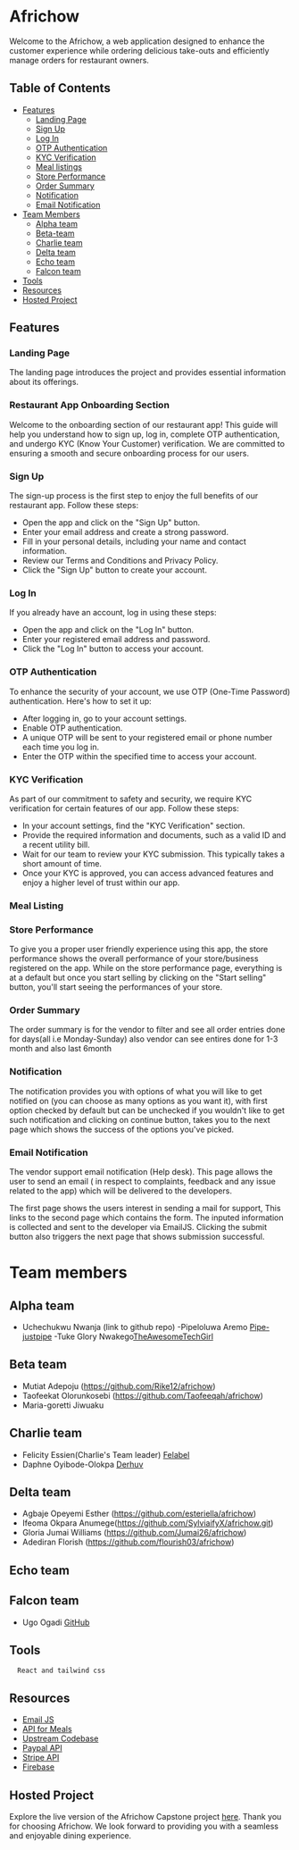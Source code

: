 # Africhow
Welcome to the Africhow, a web application designed to enhance the customer experience while ordering delicious take-outs and efficiently manage orders for restaurant owners.

## Table of Contents
- [Features](#features)
  - [Landing Page](#landing-page)
  - [Sign Up](#sign-up)
  - [Log In](#log-in)
  - [OTP Authentication](#otp-authentication)
  - [KYC Verification](#kyc-verification)
  - [Meal listings](#meal-listings)
  - [Store Performance](#store-performance)
  - [Order Summary](#order-summary)
  - [Notification](#notification)
  - [Email Notification](#email-notification)
- [Team Members](#team-members)
  - [Alpha team](#alpha-team)
  - [Beta-team](#beta-team)
  - [Charlie team](#charlie-team)
  - [Delta team](#delta-team)
  - [Echo team](#echo-team)
  - [Falcon team](#falcon-team)
- [Tools](#tools)
- [Resources](#resources)
- [Hosted Project](#hosted-project)


## Features

### Landing Page
The landing page introduces the project and provides essential information about its offerings.

### Restaurant App Onboarding Section

Welcome to the onboarding section of our restaurant app! This guide will help you understand how to sign up, log in, complete OTP authentication, and undergo KYC (Know Your Customer) verification. We are committed to ensuring a smooth and secure onboarding process for our users.

### Sign Up
The sign-up process is the first step to enjoy the full benefits of our restaurant app. Follow these steps:

- Open the app and click on the "Sign Up" button.
- Enter your email address and create a strong password.
- Fill in your personal details, including your name and contact information.
- Review our Terms and Conditions and Privacy Policy.
- Click the "Sign Up" button to create your account.

### Log In
If you already have an account, log in using these steps:

- Open the app and click on the "Log In" button.
- Enter your registered email address and password.
- Click the "Log In" button to access your account.

### OTP Authentication
To enhance the security of your account, we use OTP (One-Time Password) authentication. Here's how to set it up:

- After logging in, go to your account settings.
- Enable OTP authentication.
- A unique OTP will be sent to your registered email or phone number each time you log in.
- Enter the OTP within the specified time to access your account.

### KYC Verification
As part of our commitment to safety and security, we require KYC verification for certain features of our app. Follow these steps:

- In your account settings, find the "KYC Verification" section.
- Provide the required information and documents, such as a valid ID and a recent utility bill.
- Wait for our team to review your KYC submission. This typically takes a short amount of time.
- Once your KYC is approved, you can access advanced features and enjoy a higher level of trust within our app.

### Meal Listing

### Store Performance
To give you a proper user friendly experience using this app, the store performance shows the overall performance of your store/business registered on the app. While on the store performance page, everything is at a default but once you start selling by clicking on the "Start selling" button, you'll start seeing the performances of your store.

### Order Summary
The order summary is for the vendor to filter and see all order entries done for days(all i.e Monday-Sunday) also vendor can see entires done for 1-3 month and also last 6month

### Notification
The notification provides you with options of what you will like to get notified on (you can choose as many options as you want it), with first option checked by default but can be unchecked if you wouldn't like to get such notification and clicking on continue button, takes you to the next page which shows the success of the options you've picked.

### Email Notification
The vendor support email notification (Help desk). This page allows the user to send an email ( in respect to complaints, feedback and any issue related to the app) which will be delivered to the developers. 

The first page shows the users interest in sending a mail for support, This links to the second page which contains the form. The inputed information is collected and sent to the developer via EmailJS. Clicking the submit button also triggers the next page that shows submission successful.

# Team members
## Alpha team
- Uchechukwu Nwanja (link to github repo)
-Pipeloluwa Aremo [Pipe-justpipe](https://github.com/pipe-justpipe)
-Tuke Glory Nwakego[TheAwesomeTechGirl](https://github.com/TheAwesomeTechGirl)

## Beta team
- Mutiat Adepoju (https://github.com/Rike12/africhow)
- Taofeekat Olorunkosebi (https://github.com/Taofeeqah/africhow)
- Maria-goretti Jiwuaku 

## Charlie team
- Felicity Essien(Charlie's Team leader) [Felabel](https://github.com/felabel/africhow)
- Daphne Oyibode-Olokpa [Derhuv](https://github.com/derhuv/africhow)

## Delta team
- Agbaje Opeyemi Esther (https://github.com/esteriella/africhow)
- Ifeoma Okpara Anumege(https://github.com/SylviaifyX/africhow.git)
- Gloria Jumai Williams (https://github.com/Jumai26/africhow)
- Adediran Florish (https://github.com/flourish03/africhow)


## Echo team

## Falcon team
- Ugo Ogadi [GitHub](https://github.com/thisislaait)


## Tools
      React and tailwind css


## Resources

- [Email JS](https://www.emailjs.com/)
- [API for Meals](https://www.themealdb.com/api/json/v1/1/categories.php)
- [Upstream Codebase](https://github.com/PrincessMaggy/africhow)
- [Paypal API](https://developer.paypal.com/api/rest/)
- [Stripe API](https://stripe.com/docs/api)
- [Firebase](https://firebase.google.com/docs/build)


## Hosted Project

Explore the live version of the Africhow Capstone project [here](https://africhow.vercel.app/).
Thank you for choosing Africhow. We look forward to providing you with a seamless and enjoyable dining experience.
